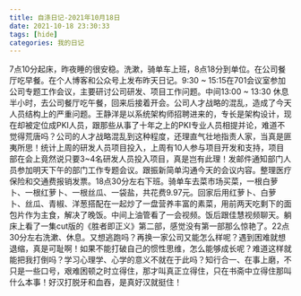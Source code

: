 ```yaml
---
title: 自涤日记-2021年10月18日
date: 2021-10-18 23:30:33
tags: [hide]
categories: 我的日记
---
```

7点10分起床，昨夜睡的很安稳。洗漱，骑单车上班，8点18分到单位。在公司餐厅吃早餐。在个人博客和公众号上发布昨天日记。9:30 ~ 15:15在701会议室参加公司专题工作会议，主要研讨公司研发、项目工作问题。中间13:00 ~ 13:30 休息半小时，去公司餐厅吃午餐，回来后接着开会。公司人才战略的混乱，造成了今天人员结构上的严重问题。王静洋是以系统架构师招聘进来的，专长是架构设计，现在却被定位成PKI人员，跟那些从事了十年之上的PKI专业人员相提并论，难道不觉得荒唐吗？公司的人才战略混乱到这种程度，还理直气壮地指责人家，当真是匪夷所思！统计上周的研发人员项目投入，上周有10人参与项目开发和支持，项目部在会上竟然说只要3~4名研发人员投入项目，真是岂有此理！发邮件通知部门人员参加明天下午的部门工作专题会议。跟振新简单沟通今天的会议内容。整理医疗保险和交通费报销发票。18点30分左右下班。骑单车去菜市场买菜，一根白萝卜、一根红萝卜、一根丝瓜、一袋盐，共花费9.97元。回家后用红萝卜、白萝卜、丝瓜、青椒、洋葱搭配在一起炒了一盘营养丰富的素菜，用前两天吃剩下的面包片作为主食，解决了晚饭。中间上油管看了一会视频。饭后跟佳慧视频聊天。躺床上看了一集cut版的《胜者即正义》第二部，感觉没有第一部那么惊艳了。22点30分左右洗漱、休息。又想逃跑吗？再换一家公司又能怎么样呢？遇到困难就想退缩，真是可耻啊！如果不能打破自己的惯性思维，怎么能够成长呢？难道这样就能把我打倒吗？学习心理学、心学的意义不就在于此吗？知行合一、在事上磨，不只是一些口号，艰难困顿之时立得住，那才叫真正立得住，只在书斋中立得住那叫什么本事！好汉打脱牙和血吞，是真好汉就挺住！